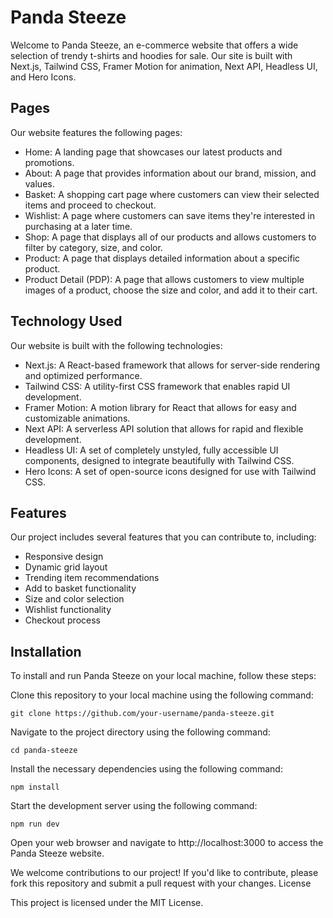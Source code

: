 


# Panda Steeze

Welcome to Panda Steeze, an e-commerce website that offers a wide selection of trendy t-shirts and hoodies for sale. Our site is built with Next.js, Tailwind CSS, Framer Motion for animation, Next API, Headless UI, and Hero Icons.

## Pages

Our website features the following pages:

- Home: A landing page that showcases our latest products and promotions.
- About: A page that provides information about our brand, mission, and values.
- Basket: A shopping cart page where customers can view their selected items and proceed to checkout.
- Wishlist: A page where customers can save items they're interested in purchasing at a later time.
- Shop: A page that displays all of our products and allows customers to filter by category, size, and color.
- Product: A page that displays detailed information about a specific product.
- Product Detail (PDP): A page that allows customers to view multiple images of a product, choose the size and color, and add it to their cart.

## Technology Used

Our website is built with the following technologies:

- Next.js: A React-based framework that allows for server-side rendering and optimized performance.
- Tailwind CSS: A utility-first CSS framework that enables rapid UI development.
- Framer Motion: A motion library for React that allows for easy and customizable animations.
- Next API: A serverless API solution that allows for rapid and flexible development.
- Headless UI: A set of completely unstyled, fully accessible UI components, designed to integrate beautifully with Tailwind CSS.
- Hero Icons: A set of open-source icons designed for use with Tailwind CSS.

## Features

Our project includes several features that you can contribute to, including:

- Responsive design
- Dynamic grid layout
- Trending item recommendations
- Add to basket functionality
- Size and color selection
- Wishlist functionality
- Checkout process

## Installation

To install and run Panda Steeze on your local machine, follow these steps:

Clone this repository to your local machine using the following command:

```
git clone https://github.com/your-username/panda-steeze.git
```

Navigate to the project directory using the following command:

```
cd panda-steeze
```

Install the necessary dependencies using the following command:

```
npm install
```

Start the development server using the following command:

```
npm run dev
```

Open your web browser and navigate to http://localhost:3000 to access the Panda Steeze website.

We welcome contributions to our project! If you'd like to contribute, please fork this repository and submit a pull request with your changes.
License

This project is licensed under the MIT License.
